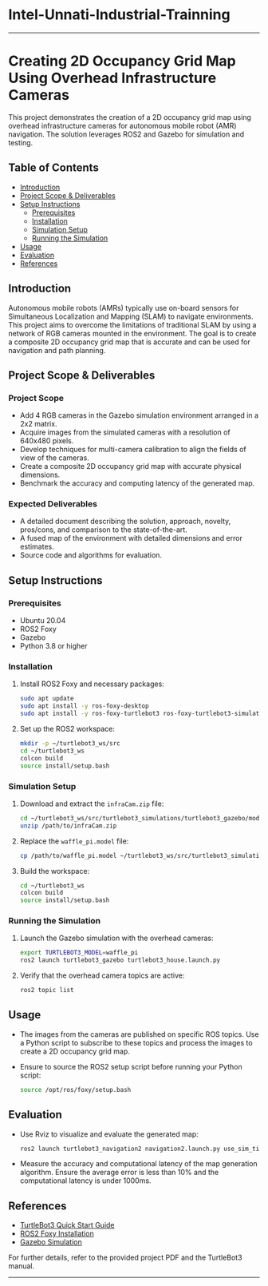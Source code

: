 # Intel-Unnati-Industrial-Trainning
---

# Creating 2D Occupancy Grid Map Using Overhead Infrastructure Cameras

This project demonstrates the creation of a 2D occupancy grid map using overhead infrastructure cameras for autonomous mobile robot (AMR) navigation. The solution leverages ROS2 and Gazebo for simulation and testing.

## Table of Contents
- [Introduction](#introduction)
- [Project Scope & Deliverables](#project-scope--deliverables)
- [Setup Instructions](#setup-instructions)
  - [Prerequisites](#prerequisites)
  - [Installation](#installation)
  - [Simulation Setup](#simulation-setup)
  - [Running the Simulation](#running-the-simulation)
- [Usage](#usage)
- [Evaluation](#evaluation)
- [References](#references)

## Introduction

Autonomous mobile robots (AMRs) typically use on-board sensors for Simultaneous Localization and Mapping (SLAM) to navigate environments. This project aims to overcome the limitations of traditional SLAM by using a network of RGB cameras mounted in the environment. The goal is to create a composite 2D occupancy grid map that is accurate and can be used for navigation and path planning.

## Project Scope & Deliverables

### Project Scope
- Add 4 RGB cameras in the Gazebo simulation environment arranged in a 2x2 matrix.
- Acquire images from the simulated cameras with a resolution of 640x480 pixels.
- Develop techniques for multi-camera calibration to align the fields of view of the cameras.
- Create a composite 2D occupancy grid map with accurate physical dimensions.
- Benchmark the accuracy and computing latency of the generated map.

### Expected Deliverables
- A detailed document describing the solution, approach, novelty, pros/cons, and comparison to the state-of-the-art.
- A fused map of the environment with detailed dimensions and error estimates.
- Source code and algorithms for evaluation.

## Setup Instructions

### Prerequisites
- Ubuntu 20.04
- ROS2 Foxy
- Gazebo
- Python 3.8 or higher

### Installation

1. Install ROS2 Foxy and necessary packages:
   ```bash
   sudo apt update
   sudo apt install -y ros-foxy-desktop
   sudo apt install -y ros-foxy-turtlebot3 ros-foxy-turtlebot3-simulations
   ```

2. Set up the ROS2 workspace:
   ```bash
   mkdir -p ~/turtlebot3_ws/src
   cd ~/turtlebot3_ws
   colcon build
   source install/setup.bash
   ```

### Simulation Setup

1. Download and extract the `infraCam.zip` file:
   ```bash
   cd ~/turtlebot3_ws/src/turtlebot3_simulations/turtlebot3_gazebo/models
   unzip /path/to/infraCam.zip
   ```

2. Replace the `waffle_pi.model` file:
   ```bash
   cp /path/to/waffle_pi.model ~/turtlebot3_ws/src/turtlebot3_simulations/turtlebot3_gazebo/worlds/turtlebot3_houses/
   ```

3. Build the workspace:
   ```bash
   cd ~/turtlebot3_ws
   colcon build
   source install/setup.bash
   ```

### Running the Simulation

1. Launch the Gazebo simulation with the overhead cameras:
   ```bash
   export TURTLEBOT3_MODEL=waffle_pi
   ros2 launch turtlebot3_gazebo turtlebot3_house.launch.py
   ```

2. Verify that the overhead camera topics are active:
   ```bash
   ros2 topic list
   ```

## Usage

- The images from the cameras are published on specific ROS topics. Use a Python script to subscribe to these topics and process the images to create a 2D occupancy grid map.

- Ensure to source the ROS2 setup script before running your Python script:
  ```bash
  source /opt/ros/foxy/setup.bash
  ```

## Evaluation

- Use Rviz to visualize and evaluate the generated map:
  ```bash
  ros2 launch turtlebot3_navigation2 navigation2.launch.py use_sim_time:=True map:=$HOME/map_house.yaml
  ```

- Measure the accuracy and computational latency of the map generation algorithm. Ensure the average error is less than 10% and the computational latency is under 1000ms.

## References

- [TurtleBot3 Quick Start Guide](https://emanual.robotis.com/docs/en/platform/turtlebot3/quick-start/)
- [ROS2 Foxy Installation](https://docs.ros.org/en/foxy/Installation.html)
- [Gazebo Simulation](https://emanual.robotis.com/docs/en/platform/turtlebot3/simulation/)

For further details, refer to the provided project PDF and the TurtleBot3 manual.

---
